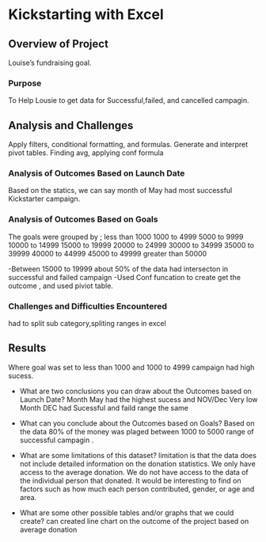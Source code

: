 # Kickstarting with Excel

## Overview of Project
Louise’s fundraising goal.
### Purpose
To Help Lousie to get data for Successful,failed, and cancelled campagin.

## Analysis and Challenges
Apply filters, conditional formatting, and formulas.
Generate and interpret pivot tables.
Finding avg, applying conf formula 

### Analysis of Outcomes Based on Launch Date
Based on the statics, we can say month of May had most successful Kickstarter campaign. 

### Analysis of Outcomes Based on Goals
The goals were grouped by ;
less than 1000
1000 to 4999
5000 to 9999
10000 to 14999
15000 to 19999
20000 to 24999
30000 to 34999
35000 to 39999
40000 to 44999
45000 to 49999
greater than 50000

-Between 15000 to 19999 about 50%  of the data had intersecton in successful and failed campaign
-Used Conf funcation to create get the outcome , and used piviot table.
### Challenges and Difficulties Encountered
had to split sub category,spliting ranges in excel

## Results
Where goal was set to less than 1000 and 1000 to 4999  campaign had high sucess.

- What are two conclusions you can draw about the Outcomes based on Launch Date?
 Month May had the highest sucess and  NOV/Dec Very low
Month DEC had Sucessful and faild range the same

- What can you conclude about the Outcomes based on Goals?
Based on the data 80% of the money was plaged between 1000 to 5000 range of successful campagin . 

- What are some limitations of this dataset?
 limitation is that the data does not include detailed information on the donation statistics. We only have access to the average donation. We do not have access to the data of the individual person that donated. It would be interesting to find on factors such as how much each person contributed, gender, or age and area.

- What are some other possible tables and/or graphs that we could create?
can created line chart on the outcome of the project based on average donation
